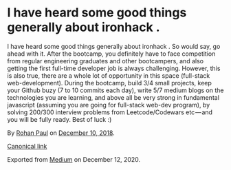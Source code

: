 # I have heard some good things generally about ironhack .

I have heard some good things generally about ironhack . So would say, go ahead with it. After the bootcamp, you definitely have to face competition from regular engineering graduates and other bootcampers, and also getting the first full-time developer job is always challenging. However, this is also true, there are a whole lot of opportunity in this space (full-stack web-development). During the bootcamp, build 3/4 small projects, keep your Github buzy (7 to 10 commits each day), write 5/7 medium blogs on the technologies you are learning, and above all be very strong in fundamental javascript (assuming you are going for full-stack web-dev program), by solving 200/300 interview problems from Leetcode/Codewars etc — and you will be fully ready. Best of luck :)

By [Rohan Paul](https://medium.com/@paulrohan) on [December 10, 2018](https://medium.com/p/755e0d1fe2b9).

[Canonical link](https://medium.com/@paulrohan/i-have-heard-some-good-things-generally-about-ironhack-755e0d1fe2b9)

Exported from [Medium](https://medium.com) on December 12, 2020.